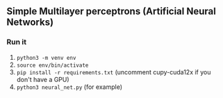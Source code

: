 ## Simple Multilayer perceptrons (Artificial Neural Networks)

### Run it
1. `python3 -m venv env`
2. `source env/bin/activate`
3. `pip install -r requirements.txt` (uncomment cupy-cuda12x if you don't have a GPU)
3. `python3 neural_net.py` (for example)